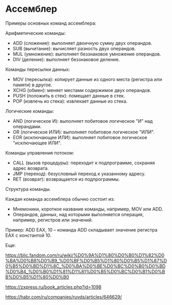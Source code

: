 # Ассемблер

Примеры основных команд ассемблера:

Арифметические команды:
- ADD (сложение): выполняет двоичную сумму двух операндов. 
- SUB (вычитание): вычисляет разность двух операндов. 
- MUL (умножение): выполняет беззнаковое умножение операндов. 
- DIV (деление): выполняет беззнаковое деление. 

Команды пересылки данных:
- MOV (пересылка): копирует данные из одного места (регистра или памяти) в другое. 
- XCHG (обмен): меняет местами содержимое двух операндов. 
- PUSH (положить в стек): помещает данные в стек. 
- POP (извлечь из стека): извлекает данные из стека. 

Логические команды:
- AND (логическое И): выполняет побитовое логическое "И" над операндами. 
- OR (логическое ИЛИ): выполняет побитовое логическое "ИЛИ". 
- EOR (исключающее ИЛИ): выполняет побитовое логическое "исключающее ИЛИ". 

Команды управления потоком:
- CALL (вызов процедуры): переходит к подпрограмме, сохраняя адрес возврата. 
- JMP (переход): безусловный переход к указанному адресу. 
- RET (возврат): возвращается из подпрограммы. 

Структура команды.

Каждая команда ассемблера обычно состоит из: 

- Мнемоники, короткое название команды, например, MOV или ADD.
- Операндов, данных, над которыми выполняется операция, например, регистров или значений.

Пример: ADD EAX, 10 – команда ADD складывает значение регистра EAX с константой 10. 

Еще:

https://blic.fandom.com/ru/wiki/%D0%9A%D1%80%D0%B0%D1%82%D0%BA%D0%B8%D0%B9_%D0%BF%D0%B5%D1%80%D0%B5%D1%87%D0%B5%D0%BD%D1%8C_%D0%BA%D0%BE%D0%BC%D0%B0%D0%BD%D0%B4_%D0%B0%D1%81%D1%81%D0%B5%D0%BC%D0%B1%D0%BB%D0%B5%D1%80%D0%B0

https://zxpress.ru/book_articles.php?id=1098

https://habr.com/ru/companies/ruvds/articles/646629/
